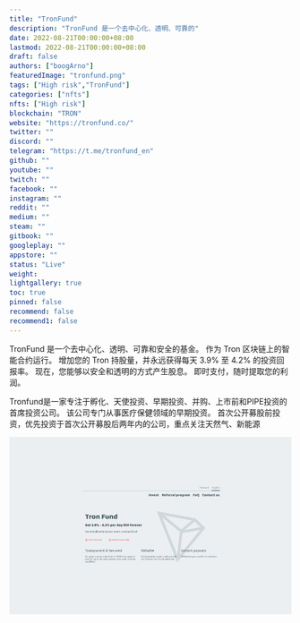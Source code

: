```yaml
---
title: "TronFund"
description: "TronFund 是一个去中心化、透明、可靠的"
date: 2022-08-21T00:00:00+08:00
lastmod: 2022-08-21T00:00:00+08:00
draft: false
authors: ["boogArno"]
featuredImage: "tronfund.png"
tags: ["High risk","TronFund"]
categories: ["nfts"]
nfts: ["High risk"]
blockchain: "TRON"
website: "https://tronfund.co/"
twitter: ""
discord: ""
telegram: "https://t.me/tronfund_en"
github: ""
youtube: ""
twitch: ""
facebook: ""
instagram: ""
reddit: ""
medium: ""
steam: ""
gitbook: ""
googleplay: ""
appstore: ""
status: "Live"
weight: 
lightgallery: true
toc: true
pinned: false
recommend: false
recommend1: false
---
```

TronFund 是一个去中心化、透明、可靠和安全的基金。 作为 Tron 区块链上的智能合约运行。 增加您的 Tron 持股量，并永远获得每天 3.9% 至 4.2% 的投资回报率。 现在，您能够以安全和透明的方式产生股息。 即时支付，随时提取您的利润。

Tronfund是一家专注于孵化、天使投资、早期投资、并购、上市前和PIPE投资的首席投资公司。 该公司专门从事医疗保健领域的早期投资。 首次公开募股前投资，优先投资于首次公开募股后两年内的公司，重点关注天然气、新能源

![tronfund-dapp-high-risk-tron-image1_426c44989f1ca16758153f6cab066145](tronfund-dapp-high-risk-tron-image1_426c44989f1ca16758153f6cab066145.png)